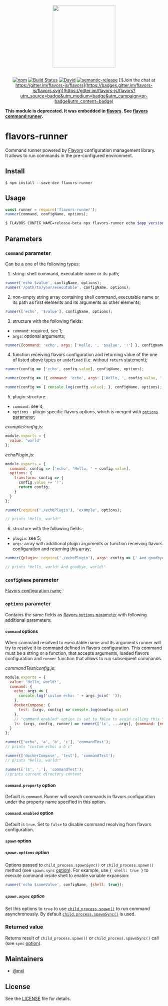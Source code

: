 <div align="center">
  <a href="https://github.com/flavors-js/flavors-runner">
    <img width="200" height="200" src="https://flavors-js.github.io/flavors/logo.svg">
  </a>
  <br>
  <br>

[![npm](https://img.shields.io/npm/v/flavors-runner.svg)](https://www.npmjs.com/package/flavors-runner)
[![Build Status](https://travis-ci.org/flavors-js/flavors-runner.svg?branch=master)](https://travis-ci.org/flavors-js/flavors-runner)
[![David](https://img.shields.io/david/flavors-js/flavors-runner.svg)](https://david-dm.org/flavors-js/flavors-runner)
[![semantic-release](https://img.shields.io/badge/%20%20%F0%9F%93%A6%F0%9F%9A%80-semantic--release-e10079.svg)](https://github.com/semantic-release/semantic-release)
[![Join the chat at https://gitter.im/flavors-js/flavors](https://badges.gitter.im/flavors-js/flavors.svg)](https://gitter.im/flavors-js/flavors?utm_source=badge&utm_medium=badge&utm_campaign=pr-badge&utm_content=badge)
</div>

**This module is deprecated. It was embedded in [flavors](https://github.com/flavors-js/flavors). See [flavors command runner](https://github.com/flavors-js/flavors#command-runner).**

# flavors-runner

Command runner powered by [Flavors](https://github.com/flavors-js/flavors) configuration management library.<br>
It allows to run commands in the pre-configured environment.

## Install

```text
$ npm install --save-dev flavors-runner
```

## Usage

```javascript
const runner = require('flavors-runner');
runner(command, configName, options);
```

```bash
$ FLAVORS_CONFIG_NAME=release-beta npx flavors-runner echo $app_version  
```

## Parameters

### `command` parameter

Can be a one of the following types:

1. string: shell command, executable name or its path;

```javascript
runner('echo $value', configName, options);
runner('/path/to/your/executable', configName, options);
```

2. non-empty string array containing shell command, executable name or its path as first elements and its arguments as other elements;

```javascript
runner(['echo', '$value'], configName, options);
```

3. structure with the following fields:
  - `command`: required, see 1;
  - `args`: optional arguments;

```javascript
runner({command: 'echo', args: ['Hello, ', '$value', '!'] }, configName, options);
```

4. function receiving flavors configuration and returning value of the one of listed above types or `undefined` (i.e. without `return` statement);

```javascript
runner(config => ['echo', config.value], configName, options);

runner(config => ({ command: 'echo', args: ['Hello, ', config.value, '!'] }), configName, options);

runner(config => { console.log(config.value); }, configName, options);
```

5. plugin structure:
  - `command`: see 4;
  - `options` - plugin specific flavors options, which is merged with [`options` parameter](#options-parameter);

*example/config.js*:
```javascript
module.exports = {
  value: 'world'
};
```

*echoPlugin.js*:
```javascript
module.exports = {
  command: config => ['echo', 'Hello, ' + config.value],
  options: {
    transform: config => {
      config.value += '!';
      return config;
    }
  }
};
```

```javascript
runner(require('./echoPlugin'), 'example', options);

// prints "Hello, world!"
```

6. structure with the following fields:
  - `plugin`: see 5;
  - `args`: array with additional plugin arguments or function receiving flavors configuration and returning this array;
        
```javascript
runner({plugin: require('./echoPlugin'), args: config => [' And goodbye, ' + config.value]}, 'example', options);

// prints "Hello, world! And goodbye, world!"
``` 

### `configName` parameter

[Flavors configuration name](https://github.com/flavors-js/flavors#configname-parameter).

### `options` parameter

Contains the same fields as [flavors `options` parameter](https://github.com/flavors-js/flavors#options-parameter) with following additional parameters:

#### `command` options

When command resolved to executable name and its arguments runner will try to resolve it to command defined in flavors configuration.
This command must be a string or a function, that accepts arguments, loaded flavors configuration and `runner` function that allows to run subsequent commands.

*commandTest/config.js*:
```javascript
module.exports = {
  value: 'Hello, world!',
  command: {
    echo: args => {
      console.log('custom echo: ' + args.join(' '));
    },
    dockerCompose: {
      test: (args, config) => console.log(config.value)
    },
    // "command.enabled" option is set to false to avoid calling this "ls" command recursively and call system "ls" executable
    ls: (args, config, runner) => runner(['ls', ...args], {command: {enabled: false}})
  }
};
```

```javascript
runner(['echo', 'a', 'b', 'c'], 'commandTest');
// prints "custom echo: a b c"

runner(['dockerCompose', 'test'], 'commandTest');
// prints "Hello, world!"

runner(['ls', '.'], 'commandTest');
//prints current directory content
```

#### `command.property` option

Default is `command`. Runner will search commands in flavors configuration under the property name specified in this option.

#### `command.enabled` option

Default is `true`.
Set to `false` to disable command resolving from flavors configuration.




#### `spawn` option

##### `spawn.options` option

Options passed to `child_process.spawnSync()` or `child_process.spawn()` method (see `spawn.sync` [option](#spawn.async-option)).
For example, use `{ shell: true }` to execute command inside shell to enable variable expansion:

```javascript
runner('echo $someValue', configName, {shell: true});
```

##### `spawn.async` option

Set this options to `true` to use [`child_process.spawn()`](https://nodejs.org/api/child_process.html#child_process_child_process_spawn_command_args_options) to run command asynchronously.
By default [`child.process.spawnSync()`](https://nodejs.org/api/child_process.html#child_process_child_process_spawnsync_command_args_options) is used.

### Returned value

Returns result of `child_process.spawn()` or `child_process.spawnSync()` call (see `sync` [option](#spawn.async-option)).

## Maintainers

- [@mxl](https://github.com/mxl)

## License

See the [LICENSE](https://github.com/flavors-js/flavors-runner/blob/master/LICENSE) file for details.
